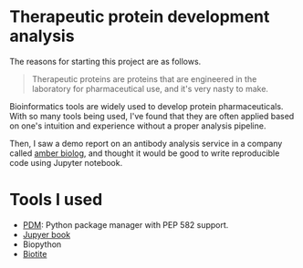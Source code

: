 # Therapeutic protein development analysis

The reasons for starting this project are as follows.

> Therapeutic proteins are proteins that are engineered in the laboratory for pharmaceutical use, and it's very nasty to make.

Bioinformatics tools are widely used to develop protein pharmaceuticals. With so many tools being used, I've found that they are often applied based on one's intuition and experience without a proper analysis pipeline.

Then, I saw a demo report on an antibody analysis service in a company called [amber biolog](https://www.amberbiology.com/), and thought it would be good to write reproducible code using Jupyter notebook.

# Tools I used

- [PDM](https://pdm.fming.dev/): Python package manager with PEP 582 support.
- [Jupyer book](https://jupyterbook.org/en/stable/intro.html)
- Biopython
- [Biotite](https://www.biotite-python.org/tutorial/target/index.html)
